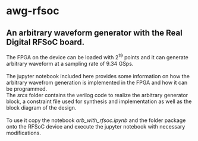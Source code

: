 # awg-rfsoc
## An arbitrary waveform generator with the Real Digital RFSoC board.<br>

The FPGA on the device can be loaded with $2^{19}$ points and it can generate arbitrary waveform at a sampling rate of 9.34 GSps.<br><br>
The jupyter notebook included here provides some information on how the arbitrary wavefrom generation is implemented in the FPGA and how it can be programmed.<br>
The <i>srcs</i> folder contains the verilog code to realize the arbitrary generator block, a constraint file used for synthesis and implementation as well as the block diagram of the design.<br><br>
To use it copy the notebook <i>arb_with_rfsoc.ipynb</i> and the folder package onto the RFSoC device and execute the jupyter notebook with necessary modifications.

